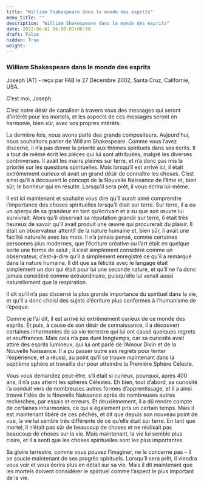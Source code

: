 ```yaml
---
title: "William Shakespeare dans le monde des esprits"
menu_title: ""
description: "William Shakespeare dans le monde des esprits"
date: 2022-06-01 06:00:01+00:98
draft: False
hidden: True
weight:
---
```

### William Shakespeare dans le monde des esprits

Joseph (AT) - reçu par FAB le 27 Décembre 2002, Santa Cruz, Californie, USA.

C’est moi, Joseph.

C’est notre désir de canaliser à travers vous des messages qui seront d’intérêt pour les mortels, et les aspects de ces messages seront en harmonie, bien sûr, avec vos propres intérêts.

La dernière fois, nous avons parlé des grands compositeurs. Aujourd’hui, nous souhaitons parler de William Shakespeare. Comme vous l’avez discerné, il n’a pas donné la priorité aux thèmes spirituels dans ses écrits. Il a tout de même écrit les pièces qui lui sont attribuées, malgré les diverses controverses. Il avait les mains pleines sur terre, et n’a donc pas mis la priorité sur les questions spirituelles. Mais lorsqu’il est arrivé ici, il était extrêmement curieux et avait un grand désir de connaître les choses. C’est ainsi qu’il a découvert le concept de la Nouvelle Naissance de l’âme et, bien sûr, le bonheur qui en résulte. Lorsqu'il sera prêt, il vous écrira lui-même.

Il est ici maintenant et souhaite vous dire qu’il aurait aimé comprendre l’importance des choses spirituelles lorsqu’il était sur terre. Sur terre, il a eu un aperçu de sa grandeur en tant qu’écrivain et a su que son œuvre lui survivrait. Alors qu’il observait sa réputation grandir sur terre, il était très heureux de savoir qu’il avait produit une œuvre qui procurerait du plaisir. Il était un observateur attentif de la nature humaine et, bien sûr, il avait une facilité naturelle avec les mots. Il n’a jamais pensé, comme certaines personnes plus modernes, que l’écriture créative ou l’art était en quelque sorte une forme de salut ; il s’est simplement considéré comme un observateur, c’est-à-dire qu’il a simplement enregistré ce qu’il a remarqué dans la nature humaine. Il dit que sa félicité avec le langage était simplement un don qui était pour lui une seconde nature, et qu’il ne l’a donc jamais considéré comme extraordinaire, puisqu’elle lui venait aussi naturellement que la respiration.

Il dit qu’il n’a pas discerné la plus grande importance du spirituel dans la vie, et qu’il a donc choisi des sujets d’écriture plus conformes à l’humanisme de l’époque.

Comme je l’ai dit, il est arrivé ici extrêmement curieux de ce monde des esprits. Et puis, à cause de son désir de connaissance, il a découvert certaines inharmonies de sa vie terrestre qui lui ont causé quelques regrets et souffrances. Mais cela n’a pas duré longtemps, car sa curiosité avait attiré des esprits lumineux, qui lui ont parlé de l’Amour Divin et de la Nouvelle Naissance. Il a pu passer outre ses regrets pour tenter l’expérience, et a réussi, au point qu’il se trouve maintenant dans la septième sphère et travaille dur pour atteindre la Première Sphère Céleste.

Vous vous demandez peut-être, s’il était si curieux, pourquoi, après 400 ans, il n’a pas atteint les sphères Célestes. Eh bien, tout d’abord, sa curiosité l’a conduit vers de nombreuses autres formes d’apprentissage, et il a ainsi trouvé l’idée de la Nouvelle Naissance après de nombreuses autres recherches, par essais et erreurs. Et deuxièmement, il a dû rendre compte de certaines inharmonies, ce qui a également pris un certain temps. Mais il est maintenant libéré de ces péchés, et dit que depuis son nouveau point de vue, la vie lui semble très différente de ce qu’elle était sur terre. En tant que mortel, il n’était pas sûr de beaucoup de choses et ne réalisait pas beaucoup de choses sur la vie. Mais maintenant, la vie lui semble plus claire, et il a senti que les choses spirituelles sont les plus importantes.

Sa gloire terrestre, comme vous pouvez l’imaginer, ne le concerne pas – il se soucie maintenant de ses progrès spirituels. Lorsqu’il sera prêt, il viendra vous voir et vous écrira plus en détail sur sa vie. Mais il dit maintenant que les mortels doivent considérer le spirituel comme l’aspect le plus important de la vie.
